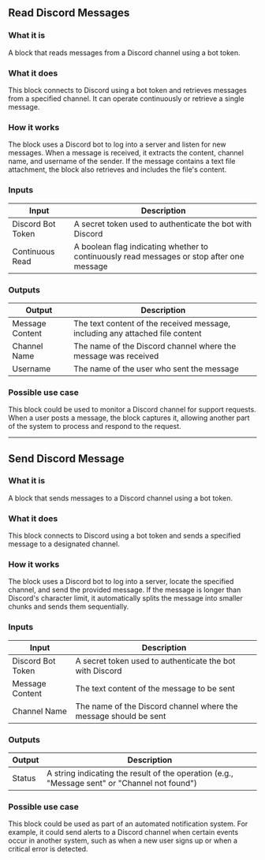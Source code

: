 ## Read Discord Messages

### What it is
A block that reads messages from a Discord channel using a bot token.

### What it does
This block connects to Discord using a bot token and retrieves messages from a specified channel. It can operate continuously or retrieve a single message.

### How it works
The block uses a Discord bot to log into a server and listen for new messages. When a message is received, it extracts the content, channel name, and username of the sender. If the message contains a text file attachment, the block also retrieves and includes the file's content.

### Inputs
| Input | Description |
|-------|-------------|
| Discord Bot Token | A secret token used to authenticate the bot with Discord |
| Continuous Read | A boolean flag indicating whether to continuously read messages or stop after one message |

### Outputs
| Output | Description |
|--------|-------------|
| Message Content | The text content of the received message, including any attached file content |
| Channel Name | The name of the Discord channel where the message was received |
| Username | The name of the user who sent the message |

### Possible use case
This block could be used to monitor a Discord channel for support requests. When a user posts a message, the block captures it, allowing another part of the system to process and respond to the request.

---

## Send Discord Message

### What it is
A block that sends messages to a Discord channel using a bot token.

### What it does
This block connects to Discord using a bot token and sends a specified message to a designated channel.

### How it works
The block uses a Discord bot to log into a server, locate the specified channel, and send the provided message. If the message is longer than Discord's character limit, it automatically splits the message into smaller chunks and sends them sequentially.

### Inputs
| Input | Description |
|-------|-------------|
| Discord Bot Token | A secret token used to authenticate the bot with Discord |
| Message Content | The text content of the message to be sent |
| Channel Name | The name of the Discord channel where the message should be sent |

### Outputs
| Output | Description |
|--------|-------------|
| Status | A string indicating the result of the operation (e.g., "Message sent" or "Channel not found") |

### Possible use case
This block could be used as part of an automated notification system. For example, it could send alerts to a Discord channel when certain events occur in another system, such as when a new user signs up or when a critical error is detected.